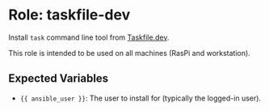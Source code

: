 # Role: taskfile-dev

Install `task` command line tool from [Taskfile.dev](https://taskfile.dev).

This role is intended to be used on all machines (RasPi and workstation).

## Expected Variables

- `{{ ansible_user }}`: The user to install for (typically the logged-in user).
